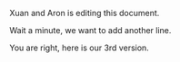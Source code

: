 Xuan and Aron is editing this document.

Wait a minute, we want to add another line.

You are right, here is our 3rd version.